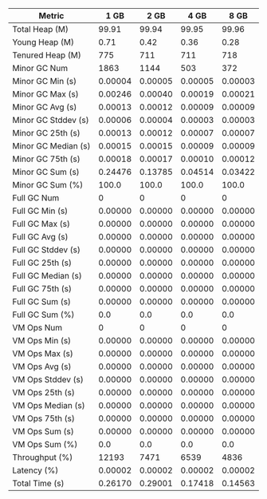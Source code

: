 | Metric | 1 GB | 2 GB | 4 GB | 8 GB |
|------|----|----|----|----|
| Total Heap (M) | 99.91 | 99.94 | 99.95 | 99.96 |
| Young Heap (M) | 0.71 | 0.42 | 0.36 | 0.28 |
| Tenured Heap (M) | 775 | 711 | 711 | 718 |
| Minor GC Num | 1863 | 1144 | 503 | 372 |
| Minor GC Min (s) | 0.00004 | 0.00005 | 0.00005 | 0.00003 |
| Minor GC Max (s) | 0.00246 | 0.00040 | 0.00019 | 0.00021 |
| Minor GC Avg (s) | 0.00013 | 0.00012 | 0.00009 | 0.00009 |
| Minor GC Stddev (s) | 0.00006 | 0.00004 | 0.00003 | 0.00003 |
| Minor GC 25th (s) | 0.00013 | 0.00012 | 0.00007 | 0.00007 |
| Minor GC Median (s) | 0.00015 | 0.00015 | 0.00009 | 0.00009 |
| Minor GC 75th (s) | 0.00018 | 0.00017 | 0.00010 | 0.00012 |
| Minor GC Sum (s) | 0.24476 | 0.13785 | 0.04514 | 0.03422 |
| Minor GC Sum (%) | 100.0 | 100.0 | 100.0 | 100.0 |
| Full GC Num | 0 | 0 | 0 | 0 |
| Full GC Min (s) | 0.00000 | 0.00000 | 0.00000 | 0.00000 |
| Full GC Max (s) | 0.00000 | 0.00000 | 0.00000 | 0.00000 |
| Full GC Avg (s) | 0.00000 | 0.00000 | 0.00000 | 0.00000 |
| Full GC Stddev (s) | 0.00000 | 0.00000 | 0.00000 | 0.00000 |
| Full GC 25th (s) | 0.00000 | 0.00000 | 0.00000 | 0.00000 |
| Full GC Median (s) | 0.00000 | 0.00000 | 0.00000 | 0.00000 |
| Full GC 75th (s) | 0.00000 | 0.00000 | 0.00000 | 0.00000 |
| Full GC Sum (s) | 0.00000 | 0.00000 | 0.00000 | 0.00000 |
| Full GC Sum (%) | 0.0 | 0.0 | 0.0 | 0.0 |
| VM Ops Num | 0 | 0 | 0 | 0 |
| VM Ops Min (s) | 0.00000 | 0.00000 | 0.00000 | 0.00000 |
| VM Ops Max (s) | 0.00000 | 0.00000 | 0.00000 | 0.00000 |
| VM Ops Avg (s) | 0.00000 | 0.00000 | 0.00000 | 0.00000 |
| VM Ops Stddev (s) | 0.00000 | 0.00000 | 0.00000 | 0.00000 |
| VM Ops 25th (s) | 0.00000 | 0.00000 | 0.00000 | 0.00000 |
| VM Ops Median (s) | 0.00000 | 0.00000 | 0.00000 | 0.00000 |
| VM Ops 75th (s) | 0.00000 | 0.00000 | 0.00000 | 0.00000 |
| VM Ops Sum (s) | 0.00000 | 0.00000 | 0.00000 | 0.00000 |
| VM Ops Sum (%) | 0.0 | 0.0 | 0.0 | 0.0 |
| Throughput (%) | 12193 | 7471 | 6539 | 4836 |
| Latency (%) | 0.00002 | 0.00002 | 0.00002 | 0.00002 |
| Total Time (s) | 0.26170 | 0.29001 | 0.17418 | 0.14563 |
